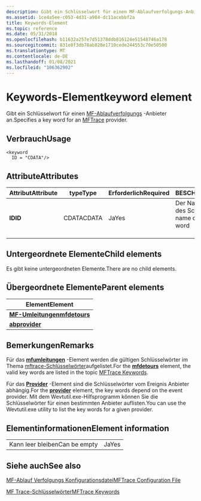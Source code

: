 ```yaml
---
description: Gibt ein Schlüsselwort für einen MF-Ablaufverfolgungs-Anbieter an.
ms.assetid: 1ce4a5ee-c053-4d31-a984-dc11acebbf2a
title: Keywords-Element
ms.topic: reference
ms.date: 05/31/2018
ms.openlocfilehash: b11632a257e7d51378ddb816124e51548746a178
ms.sourcegitcommit: 831e8f3db78ab820e1710cede244553c70e50500
ms.translationtype: MT
ms.contentlocale: de-DE
ms.lasthandoff: 01/08/2021
ms.locfileid: "106362902"
---
```

# <a name="keyword-element"></a><span data-ttu-id="619c9-103">Keywords-Element</span><span class="sxs-lookup"><span data-stu-id="619c9-103">keyword element</span></span>

<span data-ttu-id="619c9-104">Gibt ein Schlüsselwort für einen [MF-Ablaufverfolgungs](mftrace.md) -Anbieter an.</span><span class="sxs-lookup"><span data-stu-id="619c9-104">Specifies a key word for an [MFTrace](mftrace.md) provider.</span></span>

## <a name="usage"></a><span data-ttu-id="619c9-105">Verbrauch</span><span class="sxs-lookup"><span data-stu-id="619c9-105">Usage</span></span>

``` syntax
<keyword
  ID = "CDATA"/>
```

## <a name="attributes"></a><span data-ttu-id="619c9-106">Attribute</span><span class="sxs-lookup"><span data-stu-id="619c9-106">Attributes</span></span>



| <span data-ttu-id="619c9-107">Attribut</span><span class="sxs-lookup"><span data-stu-id="619c9-107">Attribute</span></span>         | <span data-ttu-id="619c9-108">type</span><span class="sxs-lookup"><span data-stu-id="619c9-108">Type</span></span>             | <span data-ttu-id="619c9-109">Erforderlich</span><span class="sxs-lookup"><span data-stu-id="619c9-109">Required</span></span>       | <span data-ttu-id="619c9-110">BESCHREIBUNG</span><span class="sxs-lookup"><span data-stu-id="619c9-110">Description</span></span>                                             |
|-------------------|------------------|----------------|---------------------------------------------------------|
| <span data-ttu-id="619c9-111">**ID**</span><span class="sxs-lookup"><span data-stu-id="619c9-111">**ID**</span></span><br/> | <span data-ttu-id="619c9-112">CDATA</span><span class="sxs-lookup"><span data-stu-id="619c9-112">CDATA</span></span><br/> | <span data-ttu-id="619c9-113">Ja</span><span class="sxs-lookup"><span data-stu-id="619c9-113">Yes</span></span><br/> | <span data-ttu-id="619c9-114">Der Name oder die Maske des Schlüssel Worts.</span><span class="sxs-lookup"><span data-stu-id="619c9-114">The name or mask of the key word</span></span><br/> <br/> |



## <a name="child-elements"></a><span data-ttu-id="619c9-115">Untergeordnete Elemente</span><span class="sxs-lookup"><span data-stu-id="619c9-115">Child elements</span></span>

<span data-ttu-id="619c9-116">Es gibt keine untergeordneten Elemente.</span><span class="sxs-lookup"><span data-stu-id="619c9-116">There are no child elements.</span></span>

## <a name="parent-elements"></a><span data-ttu-id="619c9-117">Übergeordnete Elemente</span><span class="sxs-lookup"><span data-stu-id="619c9-117">Parent elements</span></span>



| <span data-ttu-id="619c9-118">Element</span><span class="sxs-lookup"><span data-stu-id="619c9-118">Element</span></span>                                   |
|-------------------------------------------|
| [<span data-ttu-id="619c9-119">**MF-Umleitungen**</span><span class="sxs-lookup"><span data-stu-id="619c9-119">**mfdetours**</span></span>](mfdetours.md)<br/> |
| [<span data-ttu-id="619c9-120">**ab**</span><span class="sxs-lookup"><span data-stu-id="619c9-120">**provider**</span></span>](provider.md)<br/>   |



## <a name="remarks"></a><span data-ttu-id="619c9-121">Bemerkungen</span><span class="sxs-lookup"><span data-stu-id="619c9-121">Remarks</span></span>

<span data-ttu-id="619c9-122">Für das [**mfumleitungen**](mfdetours.md) -Element werden die gültigen Schlüsselwörter im Thema [mftrace-Schlüsselwörter](mftrace-keywords.md)aufgelistet.</span><span class="sxs-lookup"><span data-stu-id="619c9-122">For the [**mfdetours**](mfdetours.md) element, the valid key words are listed in the topic [MFTrace Keywords](mftrace-keywords.md).</span></span>

<span data-ttu-id="619c9-123">Für das [**Provider**](provider.md) -Element sind die Schlüsselwörter vom Ereignis Anbieter abhängig.</span><span class="sxs-lookup"><span data-stu-id="619c9-123">For the [**provider**](provider.md) element, the key words depend on the event provider.</span></span> <span data-ttu-id="619c9-124">Mit dem Wevtutil.exe-Hilfsprogramm können Sie die Schlüsselwörter für einen bestimmten Anbieter auflisten.</span><span class="sxs-lookup"><span data-stu-id="619c9-124">You can use the Wevtutil.exe utility to list the key words for a given provider.</span></span>

## <a name="element-information"></a><span data-ttu-id="619c9-125">Elementinformationen</span><span class="sxs-lookup"><span data-stu-id="619c9-125">Element information</span></span>



|              |     |
|--------------|-----|
| <span data-ttu-id="619c9-126">Kann leer bleiben</span><span class="sxs-lookup"><span data-stu-id="619c9-126">Can be empty</span></span> | <span data-ttu-id="619c9-127">Ja</span><span class="sxs-lookup"><span data-stu-id="619c9-127">Yes</span></span> |



## <a name="see-also"></a><span data-ttu-id="619c9-128">Siehe auch</span><span class="sxs-lookup"><span data-stu-id="619c9-128">See also</span></span>

<dl> <dt>

[<span data-ttu-id="619c9-129">MF-Ablauf Verfolgungs Konfigurationsdatei</span><span class="sxs-lookup"><span data-stu-id="619c9-129">MFTrace Configuration File</span></span>](mftrace-configuration-file.md)
</dt> <dt>

[<span data-ttu-id="619c9-130">MF Trace-Schlüsselwörter</span><span class="sxs-lookup"><span data-stu-id="619c9-130">MFTrace Keywords</span></span>](mftrace-keywords.md)
</dt> </dl>

 

 




